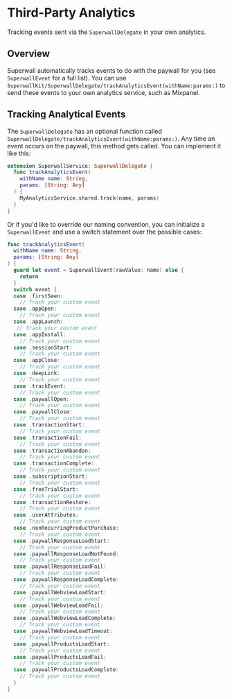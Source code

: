 # Third-Party Analytics

Tracking events sent via the ``SuperwallDelegate`` in your own analytics.

## Overview

Superwall automatically tracks events to do with the paywall for you (see ``SuperwallEvent`` for a full list). You can use ``SuperwallKit/SuperwallDelegate/trackAnalyticsEvent(withName:params:)`` to send these events to your own analytics service, such as Mixpanel.

## Tracking Analytical Events

The ``SuperwallDelegate`` has an optional function called ``SuperwallDelegate/trackAnalyticsEvent(withName:params:)``. Any time an event occurs on the paywall, this method gets called. You can implement it like this:

```swift
extension SuperwallService: SuperwallDelegate {
  func trackAnalyticsEvent(
    withName name: String,
    params: [String: Any]
  ) {
    MyAnalyticsService.shared.track(name, params)
  }
}
```

Or if you'd like to override our naming convention, you can initialize a ``SuperwallEvent`` and use a switch statement over the possible cases:

```swift
func trackAnalyticsEvent(
  withName name: String,
  params: [String: Any]
) {
  guard let event = SuperwallEvent(rawValue: name) else {
    return
  } 
  switch event {
  case .firstSeen:
    // Track your custom event
  case .appOpen:
    // Track your custom event
  case .appLaunch:
   // Track your custom event
  case .appInstall:
    // Track your custom event
  case .sessionStart:
    // Track your custom event
  case .appClose:
    // Track your custom event
  case .deepLink:
    // Track your custom event
  case .trackEvent:
    // Track your custom event
  case .paywallOpen:
    // Track your custom event
  case .paywallClose:
    // Track your custom event
  case .transactionStart:
    // Track your custom event
  case .transactionFail:
    // Track your custom event
  case .transactionAbandon:
    // Track your custom event
  case .transactionComplete:
    // Track your custom event
  case .subscriptionStart:
    // Track your custom event
  case .freeTrialStart:
    // Track your custom event
  case .transactionRestore:
    // Track your custom event
  case .userAttributes:
    // Track your custom event
  case .nonRecurringProductPurchase:
    // Track your custom event
  case .paywallResponseLoadStart:
    // Track your custom event
  case .paywallResponseLoadNotFound:
    // Track your custom event
  case .paywallResponseLoadFail:
    // Track your custom event
  case .paywallResponseLoadComplete:
    // Track your custom event
  case .paywallWebviewLoadStart:
    // Track your custom event
  case .paywallWebviewLoadFail:
    // Track your custom event
  case .paywallWebviewLoadComplete:
    // Track your custom event
  case .paywallWebviewLoadTimeout:
    // Track your custom event
  case .paywallProductsLoadStart:
    // Track your custom event
  case .paywallProductsLoadFail:
    // Track your custom event
  case .paywallProductsLoadComplete:
    // Track your custom event
  }
}
```
